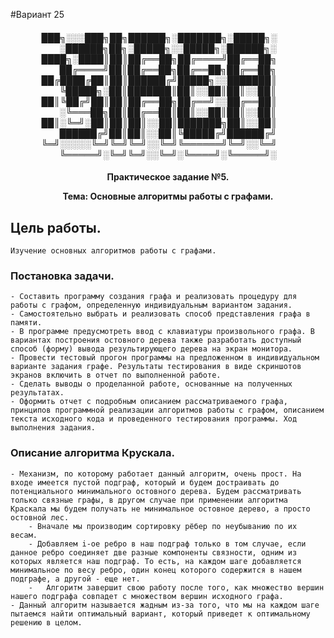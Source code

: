 #Вариант 25
<h4 align="center"> 
  
███╗░░░███╗██╗██████╗░███████╗░█████╗░  ░██████╗██╗░█████╗░░█████╗░██████╗░
████╗░████║██║██╔══██╗██╔════╝██╔══██╗  ██╔════╝██║██╔══██╗██╔══██╗██╔══██╗
██╔████╔██║██║██████╔╝█████╗░░███████║  ╚█████╗░██║███████║██║░░██║██║░░██║
██║╚██╔╝██║██║██╔══██╗██╔══╝░░██╔══██║  ░╚═══██╗██║██╔══██║██║░░██║██║░░██║
██║░╚═╝░██║██║██║░░██║███████╗██║░░██║  ██████╔╝██║██║░░██║╚█████╔╝██████╔╝
╚═╝░░░░░╚═╝╚═╝╚═╝░░╚═╝╚══════╝╚═╝░░╚═╝  ╚═════╝░╚═╝╚═╝░░╚═╝░╚════╝░╚═════╝░
  
</h4>

<h4 align = "center">
  Практическое задание №5.
  
  Тема: Основные алгоритмы работы с графами.
</h4>

## Цель работы.

    Изучение основных алгоритмов работы с графами.

### Постановка задачи.

    - Составить программу создания графа и реализовать процедуру для работы с графом, определенную индивидуальным вариантом задания. 
    - Самостоятельно выбрать и реализовать способ представления графа в памяти. 
    - В программе предусмотреть ввод с клавиатуры произвольного графа. В вариантах построения остовного дерева также разработать доступный способ (форму) вывода результирующего дерева на экран монитора. 
    - Провести тестовый прогон программы на предложенном в индивидуальном варианте задания графе. Результаты тестирования в виде скриншотов экранов включить в отчет по выполненной работе. 
    - Сделать выводы о проделанной работе, основанные на полученных результатах. 
    - Оформить отчет с подробным описанием рассматриваемого графа, принципов программной реализации алгоритмов работы с графом, описанием текста исходного кода и проведенного тестирования программы. Ход выполнения задания.

### Описание алгоритма Крускала.

    - Механизм, по которому работает данный алгоритм, очень прост. На входе имеется пустой подграф, который и будем достраивать до потенциального минимального остовного дерева. Будем рассматривать только связные графы, в другом случае при применении алгоритма Краскала мы будем получать не минимальное остовное дерево, а просто остовной лес.
        - Вначале мы производим сортировку рёбер по неубыванию по их весам.
        - Добавляем i-ое ребро в наш подграф только в том случае, если данное ребро соединяет две разные компоненты связности, одним из которых является наш подграф. То есть, на каждом шаге добавляется минимальное по весу ребро, один конец которого содержится в нашем подграфе, а другой - еще нет.
        -	Алгоритм завершит свою работу после того, как множество вершин нашего подграфа совпадет с множеством вершин исходного графа.
    - Данный алгоритм называется жадным из-за того, что мы на каждом шаге пытаемся найти оптимальный вариант, который приведет к оптимальному решению в целом.
